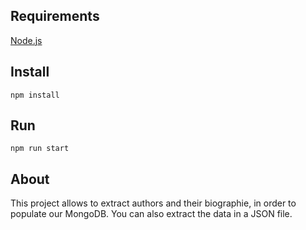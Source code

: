 ## Requirements

[Node.js](https://nodejs.org/en/)

## Install

```
npm install
```

## Run

```
npm run start
```

## About

This project allows to extract authors and their biographie, in order to populate our MongoDB.
You can also extract the data in a JSON file.